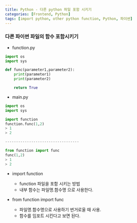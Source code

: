 ```yaml
---
title: Python - 다른 python 파일 포함 시키기
categories: [Frontend, Python]
tags: [import python, other python function, Python, 파이썬]
---
```


### 다른 파이썬 파일의 함수 포함시키기
- function.py
```python
import os
import sys

def func(parameter1,parameter2):
    print(parameter1)
    print(parameter2)

    return True
```

- main.py
```python
import os
import sys

import function
function.func(1,2)
> 1
> 2

----------------------------------

from function import func
func(1,2)
> 1
> 2

```

- import function
    - function 파일을 포함 시키는 방법
    - 내부 함수는 파일명.함수명 으로 사용한다.


- from function import func
    - 파일명.함수명으로 사용하기 번거로울 때 사용.
    - 함수를 임포트 시킨다고 보면 된다.